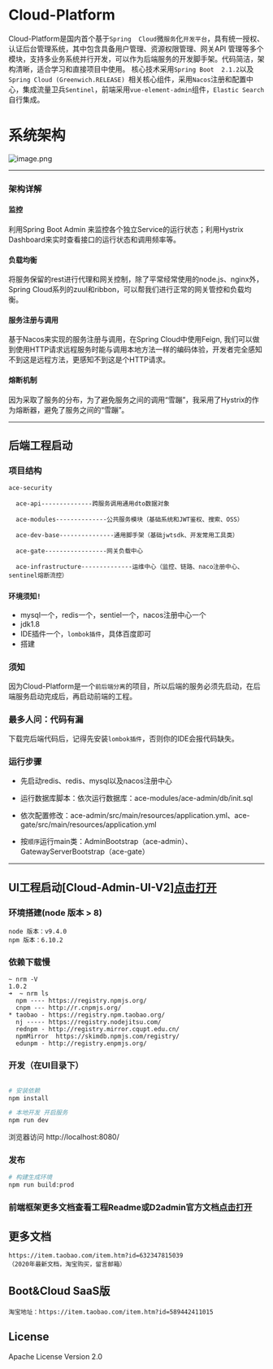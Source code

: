 # Cloud-Platform
Cloud-Platform是国内首个基于`Spring 
Cloud`微`服务`化`开发平台`，具有统一授权、认证后台管理系统，其中包含具备用户管理、资源权限管理、网关API
管理等多个模块，支持多业务系统并行开发，可以作为后端服务的开发脚手架。代码简洁，架构清晰，适合学习和直接项目中使用。
核心技术采用`Spring Boot 
2.1.2`以及`Spring Cloud (Greenwich.RELEASE)
`相关核心组件，采用`Nacos`注册和配置中心，集成流量卫兵`Sentinel`，前端采用`vue-element-admin`组件，`Elastic Search`自行集成。

# 系统架构
![image.png](https://images.gitee.com/uploads/images/2019/0528/205306_9a8b8d83_1899222.png)

---------


### 架构详解
#### 监控
利用Spring Boot Admin 来监控各个独立Service的运行状态；利用Hystrix Dashboard来实时查看接口的运行状态和调用频率等。
#### 负载均衡
将服务保留的rest进行代理和网关控制，除了平常经常使用的node.js、nginx外，Spring Cloud系列的zuul和ribbon，可以帮我们进行正常的网关管控和负载均衡。
#### 服务注册与调用
基于Nacos来实现的服务注册与调用，在Spring Cloud中使用Feign, 我们可以做到使用HTTP请求远程服务时能与调用本地方法一样的编码体验，开发者完全感知不到这是远程方法，更感知不到这是个HTTP请求。
#### 熔断机制
因为采取了服务的分布，为了避免服务之间的调用“雪蹦”，我采用了Hystrix的作为熔断器，避免了服务之间的“雪蹦”。

------
## 后端工程启动

### 项目结构
```
ace-security

  ace-api--------------跨服务调用通用dto数据对象
    
  ace-modules--------------公共服务模块（基础系统和JWT鉴权、搜索、OSS）
  
  ace-dev-base---------------通用脚手架（基础jwtsdk、开发常用工具类）
   
  ace-gate-----------------网关负载中心
     
  ace-infrastructure--------------运维中心（监控、链路、naco注册中心、sentinel熔断流控）

```

### `环境须知!`
- mysql一个，redis一个，sentiel一个，nacos注册中心一个
- jdk1.8
- IDE插件一个，`lombok插件`，具体百度即可
- 搭建

### 须知
因为Cloud-Platform是一个`前后端分离`的项目，所以后端的服务必须先启动，在后端服务启动完成后，再启动前端的工程。

### 最多人问：代码有漏
下载完后端代码后，记得先安装`lombok插件`，否则你的IDE会报代码缺失。

### 运行步骤
- 先启动redis、redis、mysql以及nacos注册中心
- 运行数据库脚本：依次运行数据库：ace-modules/ace-admin/db/init.sql
- 依次配置修改：ace-admin/src/main/resources/application.yml、ace-gate/src/main/resources/application.yml

- 按`顺序`运行main类：AdminBootstrap（ace-admin）、GatewayServerBootstrap（ace-gate）

----

## UI工程启动[Cloud-Admin-UI-V2][点击打开](https://github.com/wxiaoqi/Spring-Cloud-Platform-UI)

### 环境搭建(node 版本 > 8)
```
node 版本：v9.4.0
npm 版本：6.10.2
```

### 依赖下载慢
```aidl
~ nrm -V
1.0.2
➜  ~ nrm ls
  npm ---- https://registry.npmjs.org/
  cnpm --- http://r.cnpmjs.org/
* taobao - https://registry.npm.taobao.org/
  nj ----- https://registry.nodejitsu.com/
  rednpm - http://registry.mirror.cqupt.edu.cn/
  npmMirror  https://skimdb.npmjs.com/registry/
  edunpm - http://registry.enpmjs.org/
```

### 开发（在UI目录下）

```bash
    
# 安装依赖
npm install

# 本地开发 开启服务
npm run dev
```

浏览器访问 http://localhost:8080/

### 发布
```bash
# 构建生成环境
npm run build:prod
```

### 前端框架更多文档查看工程Readme或D2admin官方文档[点击打开](https://d2.pub/zh/doc/d2-admin/learn/start.html)

## 更多文档
```
https://item.taobao.com/item.htm?id=632347815039
（2020年最新文档，淘宝购买，留言邮箱）
```

## Boot&Cloud SaaS版
```
淘宝地址：https://item.taobao.com/item.htm?id=589442411015
```

## License

Apache License Version 2.0
